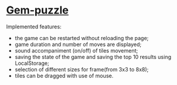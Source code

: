# [Gem-puzzle](https://criphood.github.io/gem-puzzle/)
Implemented features: 
 - the game can be restarted without reloading the page;
 - game duration and number of moves are displayed;
 - sound accompaniment (on/off) of tiles movement;
 - saving the state of the game and saving the top 10 results using LocalStorage;
 - selection of different sizes for frame(from 3x3 to 8x8);
 - tiles can be dragged with use of mouse.
